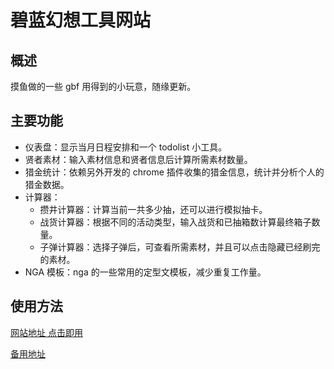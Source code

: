 # 碧蓝幻想工具网站

## 概述

摸鱼做的一些 gbf 用得到的小玩意，随缘更新。

## 主要功能

- 仪表盘：显示当月日程安排和一个 todolist 小工具。
- 贤者素材：输入素材信息和贤者信息后计算所需素材数量。
- 猎金统计：依赖另外开发的 chrome 插件收集的猎金信息，统计并分析个人的猎金数据。
- 计算器：
  - 攒井计算器：计算当前一共多少抽，还可以进行模拟抽卡。
  - 战货计算器：根据不同的活动类型，输入战货和已抽箱数计算最终箱子数量。
  - 子弹计算器：选择子弹后，可查看所需素材，并且可以点击隐藏已经刷完的素材。
- NGA 模板：nga 的一些常用的定型文模板，减少重复工作量。

## 使用方法

[网站地址 点击即用](https://waaatanuki.github.io/gbf-app/)

[备用地址](https://waaatanuki.gitee.io/gbf-app/)
